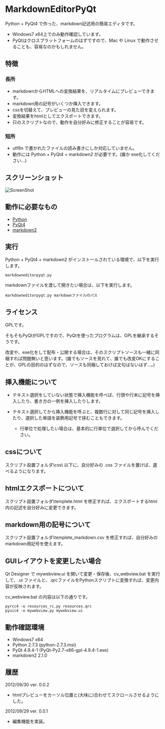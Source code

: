 # MarkdownEditorPyQt

Python + PyQt4 で作った、markdown記述用の簡易エディタです。

* Windows7 x64上でのみ動作確認しています。
* PyQtはクロスプラットフォームのはずですので、Mac や Linux で動作させることも、容易なのかもしれません。

## 特徴

### 長所

* markdownからHTMLへの変換結果を、リアルタイムにプレビューできます。
* markdown用の記号がいくつか挿入できます。
* cssを切替えて、プレビューの見た目を変えられます。
* 変換結果をhtmlとしてエクスポートできます。
* 只のスクリプトなので、動作を自分好みに修正することが容易です。

### 短所

* utf8n で書かれたファイルの読み書きにしか対応していません。
* 動作には Python + PyQt4 + markdown2 が必要です。(誰か exe化してください…)

## スクリーンショット

![ScreenShot](https://dl.dropbox.com/u/84075965/screenshot/markdowneditorpyqt/screenshot_mep.png)

## 動作に必要なもの

* [Python](http://www.python.org/download/)
* [PyQt4](http://www.riverbankcomputing.co.uk/software/pyqt/download)
* [markdown2](https://github.com/trentm/python-markdown2)

## 実行

Python +  PyQt4 + markdown2 がインストールされている環境で、以下を実行します。

    markdowneditorpyqt.py

markdownファイルを渡して開きたい場合は、以下を実行します。

    markdowneditorpyqt.py markdownファイルのパス 

## ライセンス

GPLです。

そもそもPyQtがGPLですので、PyQtを使ったプログラムは、GPLを継承するそうです。

改変や、exe化をして配布・公開する場合は、そのスクリプトソースも一緒に同梱すれば問題無いと思います。(誰でもソースを見れて、誰でも改変OKにすることが、GPLの目的のはずなので、ソースも同梱しておけば文句はないはず…。)

## 挿入機能について

* テキスト選択をしていない状態で挿入機能を呼べば、行頭や行末に記号を挿入したり、書き方の一例を挿入したりします。

* テキスト選択してから挿入機能を呼ぶと、複数行に対して同じ記号を挿入したり、選択した単語を装飾用記号で挟むこともできます。
   * 行単位で処理したい場合は、基本的に行単位で選択してから呼んでください。

## cssについて

スクリプト設置フォルダ\css\ 以下に、自分好みの .css ファイルを置けば、選べるようになります。

## htmlエクスポートについて

スクリプト設置フォルダ\templete.html を修正すれば、エクスポートするhtml内の記述を自分好みに変更できます。

## markdown用の記号について

スクリプト設置フォルダ\templete_markdown.csv を修正すれば、自分好みの markdown用記号を使えます。

## GUIレイアウトを変更したい場合

Qt Designer で mywebview.ui を開いて変更・保存後、cv_webview.bat を実行して、.ui ファイルと、.qrcファイルをPythonスクリプトに変換すれば、変更内容が反映されます。

cv_webview.bat の内容は以下の通りです。

    pyrcc4 -o resources_rc.py resources.qrc
    pyuic4 -o mywebview.py mywebview.ui

## 動作確認環境

* Windows7 x64
* Python 2.7.3 (python-2.7.3.msi)
* PyQt 4.9.4-1 (PyQt-Py2.7-x86-gpl-4.9.4-1.exe)
* markdown2 2.1.0

## 履歴

2012/09/30  ver. 0.0.2

* htmlプレビューをカーソル位置と(大味に)合わせてスクロールさせるようにした。

2012/09/29  ver. 0.0.1

* 編集機能を実装。

